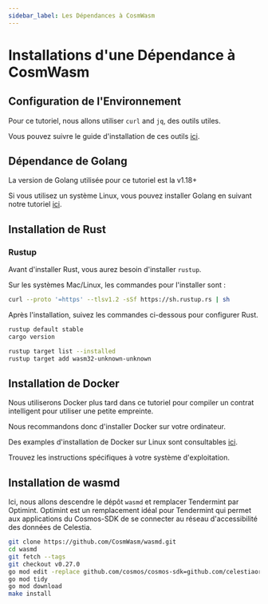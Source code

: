 ```yaml
---
sidebar_label: Les Dépendances à CosmWasm
---
```


# Installations d'une Dépendance à CosmWasm

## Configuration de l'Environnement

Pour ce tutoriel, nous allons utiliser `curl` and `jq`, des outils utiles.

Vous pouvez suivre le guide d'installation de ces outils [ici](./environment.md#setting-up-dependencies).

## Dépendance de Golang

La version de Golang utilisée pour ce tutoriel est la v1.18+

Si vous utilisez un système Linux, vous pouvez installer Golang en suivant notre tutoriel [ici](./environment.md#install-golang).

## Installation de Rust

### Rustup

Avant d'installer Rust, vous aurez besoin d'installer `rustup`.

Sur les systèmes Mac/Linux, les commandes pour l'installer sont :

```sh
curl --proto '=https' --tlsv1.2 -sSf https://sh.rustup.rs | sh
```

Après l'installation, suivez les commandes ci-dessous pour configurer Rust.

```sh
rustup default stable
cargo version

rustup target list --installed
rustup target add wasm32-unknown-unknown
```

## Installation de Docker

Nous utiliserons Docker plus tard dans ce tutoriel pour compiler un contrat intelligent pour utiliser une petite empreinte.

Nous recommandons donc d'installer Docker sur votre ordinateur.

Des examples d'installation de Docker sur Linux sont consultables [ici](https://docs.docker.com/engine/install/ubuntu/).

Trouvez les instructions spécifiques à votre système d'exploitation.

## Installation de wasmd

Ici, nous allons descendre le dépôt `wasmd` et remplacer Tendermint par Optimint. Optimint est un remplacement idéal pour Tendermint qui permet aux applications du Cosmos-SDK de se connecter au réseau d'accessibilité des données de Celestia.

```sh
git clone https://github.com/CosmWasm/wasmd.git
cd wasmd
git fetch --tags
git checkout v0.27.0
go mod edit -replace github.com/cosmos/cosmos-sdk=github.com/celestiaorg/cosmos-sdk@v0.45.4-optimint-v0.3.5
go mod tidy 
go mod download
make install
```

